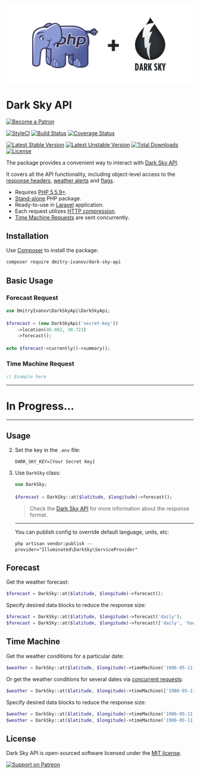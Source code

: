 ![PHP Library for the Dark Sky API](art/dark-sky-api.png)

# Dark Sky API

[<img src="https://raw.githubusercontent.com/dmitry-ivanov/dark-sky-api/master/art/become-a-patron.png" alt="Become a Patron" width="160" />](https://patreon.com/dmitryivanov)

[![StyleCI](https://github.styleci.io/repos/148543382/shield?branch=master&style=flat)](https://github.styleci.io/repos/148543382)
[![Build Status](https://travis-ci.com/dmitry-ivanov/dark-sky-api.svg?branch=master)](https://travis-ci.com/dmitry-ivanov/dark-sky-api)
[![Coverage Status](https://coveralls.io/repos/github/dmitry-ivanov/dark-sky-api/badge.svg?branch=master)](https://coveralls.io/github/dmitry-ivanov/dark-sky-api?branch=master)

[![Latest Stable Version](https://poser.pugx.org/dmitry-ivanov/dark-sky-api/v/stable)](https://packagist.org/packages/dmitry-ivanov/dark-sky-api)
[![Latest Unstable Version](https://poser.pugx.org/dmitry-ivanov/dark-sky-api/v/unstable)](https://packagist.org/packages/dmitry-ivanov/dark-sky-api)
[![Total Downloads](https://poser.pugx.org/dmitry-ivanov/dark-sky-api/downloads)](https://packagist.org/packages/dmitry-ivanov/dark-sky-api)
[![License](https://poser.pugx.org/dmitry-ivanov/dark-sky-api/license)](https://packagist.org/packages/dmitry-ivanov/dark-sky-api)

The package provides a convenient way to interact with [Dark Sky API](https://darksky.net/dev/docs).

It covers all the API functionality, including object-level access to the [response headers](https://darksky.net/dev/docs#response-headers), [weather alerts](https://darksky.net/dev/docs#alerts) and [flags](https://darksky.net/dev/docs#flags).

- Requires [PHP 5.5.9+](https://php.net/releases#5.5.9).
- [Stand-alone](#basic-usage) PHP package.
- Ready-to-use in [Laravel](???) application.
- Each request utilizes [HTTP compression](https://darksky.net/dev/docs#response-notes).
- [Time Machine Requests](https://darksky.net/dev/docs#time-machine-request) are sent concurrently.

## Installation

Use [Composer](https://getcomposer.org) to install the package:

```bash
composer require dmitry-ivanov/dark-sky-api
```

## Basic Usage

### Forecast Request

```php
use DmitryIvanov\DarkSkyApi\DarkSkyApi;

$forecast = (new DarkSkyApi('secret-key'))
    ->location(46.482, 30.723)
    ->forecast();

echo $forecast->currently()->summary();
```

### Time Machine Request

```php
// Example here
```


-----------------------------------

# In Progress...

-----------------------------------




## Usage

2. Set the key in the `.env` file:

    ```
    DARK_SKY_KEY=[Your Secret Key]
    ```

3. Use `DarkSky` class:

    ```php
    use DarkSky;

    $forecast = DarkSky::at($latitude, $longitude)->forecast();
    ```

    > Check the [Dark Sky API](https://darksky.net/dev/docs) for more information about the response format.

    ---

    You can publish config to override default language, units, etc:

    ```shell
    php artisan vendor:publish --provider="Illuminated\DarkSky\ServiceProvider"
    ```

## Forecast

Get the weather forecast:

```php
$forecast = DarkSky::at($latitude, $longitude)->forecast();
```

Specify desired data blocks to reduce the response size:

```php
$forecast = DarkSky::at($latitude, $longitude)->forecast('daily');
$forecast = DarkSky::at($latitude, $longitude)->forecast(['daily', 'hourly']);
```

## Time Machine

Get the weather conditions for a particular date:

```php
$weather = DarkSky::at($latitude, $longitude)->timeMachine('1986-05-11');
```

Or get the weather conditions for several dates via [concurrent requests](http://docs.guzzlephp.org/en/stable/quickstart.html#concurrent-requests):

```php
$weather = DarkSky::at($latitude, $longitude)->timeMachine(['1986-05-11', '1987-05-11']);
```

Specify desired data blocks to reduce the response size:

```php
$weather = DarkSky::at($latitude, $longitude)->timeMachine('1986-05-11', 'daily');
$weather = DarkSky::at($latitude, $longitude)->timeMachine('1986-05-11', ['daily', 'hourly']);
```

## License

Dark Sky API is open-sourced software licensed under the [MIT license](LICENSE.md).

[<img src="https://raw.githubusercontent.com/dmitry-ivanov/dark-sky-api/master/art/support-on-patreon.png" alt="Support on Patreon" width="125" />](https://patreon.com/dmitryivanov)
